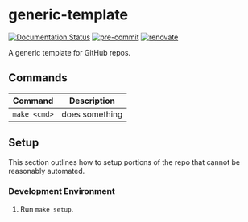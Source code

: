 # generic-template

[![Documentation Status](https://readthedocs.org/projects/generic-template/badge/?version=stable)](https://generic-template.readthedocs.io/en/stable/)
[![pre-commit](https://img.shields.io/badge/pre--commit-enabled-brightgreen?logo=pre-commit)](https://github.com/pre-commit/pre-commit)
[![renovate](https://img.shields.io/badge/enabled-brightgreen?logo=renovatebot&logoColor=%2373afae&label=renovate)](https://developer.mend.io/)

A generic template for GitHub repos.

## Commands

| Command      | Description    |
| ------------ | -------------- |
| `make <cmd>` | does something |

## Setup

This section outlines how to setup portions of the repo that cannot be reasonably automated.

### Development Environment

1. Run `make setup`.
